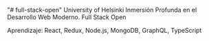 "# full-stack-open"
University of Helsinki
Inmersión Profunda en el Desarrollo Web Moderno.
Full Stack Open

Aprendizaje:
React,
Redux,
Node.js,
MongoDB,
GraphQL,
TypeScript
